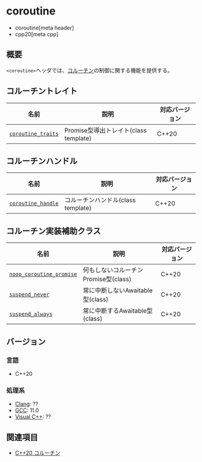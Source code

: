 # coroutine
* coroutine[meta header]
* cpp20[meta cpp]

## 概要

`<coroutine>`ヘッダでは、[コルーチン](/lang/cpp20/coroutines.md)の制御に関する機能を提供する。


## コルーチントレイト

| 名前            | 説明           | 対応バージョン |
|-----------------|----------------|----------------|
| [`coroutine_traits`](coroutine/coroutine_traits.md.nolink)| Promise型導出トレイト(class template) | C++20 |


## コルーチンハンドル

| 名前            | 説明           | 対応バージョン |
|-----------------|----------------|----------------|
| [`coroutine_handle`](coroutine/coroutine_handle.md.nolink)| コルーチンハンドル(class template) | C++20 |


## コルーチン実装補助クラス

| 名前            | 説明           | 対応バージョン |
|-----------------|----------------|----------------|
| [`noop_coroutine_promise`](coroutine/noop_coroutine_promise.md.nolink)| 何もしないコルーチンPromise型(class)| C++20 |
| [`suspend_never`](coroutine/suspend_never.md) | 常に中断しないAwaitable型(class) | C++20 |
| [`suspend_always`](coroutine/suspend_always.md) | 常に中断するAwaitable型(class) | C++20 |


## バージョン
### 言語
- C++20

### 処理系
- [Clang](/implementation.md#clang): ??
- [GCC](/implementation.md#gcc): 11.0
- [Visual C++](/implementation.md#visual_cpp): ??

## 関連項目
- [C++20 コルーチン](/lang/cpp20/coroutines.md)
